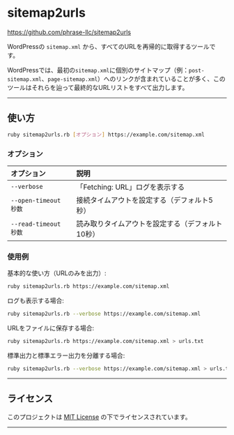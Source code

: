# sitemap2urls

https://github.com/phrase-llc/sitemap2urls

WordPressの `sitemap.xml` から、すべてのURLを再帰的に取得するツールです。

WordPressでは、最初の`sitemap.xml`に個別のサイトマップ（例：`post-sitemap.xml`、`page-sitemap.xml`）へのリンクが含まれていることが多く、このツールはそれらを辿って最終的なURLリストをすべて出力します。

---

## 使い方

```bash
ruby sitemap2urls.rb [オプション] https://example.com/sitemap.xml
```

### オプション

| オプション | 説明 |
|:---|:---|
| `--verbose` | 「Fetching: URL」ログを表示する |
| `--open-timeout 秒数` | 接続タイムアウトを設定する（デフォルト5秒） |
| `--read-timeout 秒数` | 読み取りタイムアウトを設定する（デフォルト10秒） |

### 使用例

基本的な使い方（URLのみを出力）:

```bash
ruby sitemap2urls.rb https://example.com/sitemap.xml
```

ログも表示する場合:

```bash
ruby sitemap2urls.rb --verbose https://example.com/sitemap.xml
```

URLをファイルに保存する場合:

```bash
ruby sitemap2urls.rb https://example.com/sitemap.xml > urls.txt
```

標準出力と標準エラー出力を分離する場合:

```bash
ruby sitemap2urls.rb --verbose https://example.com/sitemap.xml > urls.txt 2> errors.log
```

---

## ライセンス

このプロジェクトは [MIT License](LICENSE) の下でライセンスされています。

---
